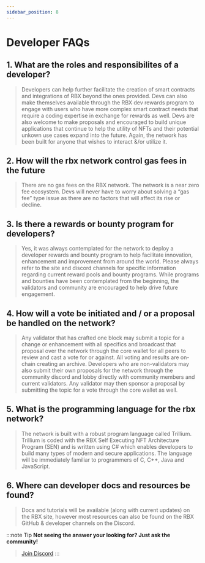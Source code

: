 ```yaml
---
sidebar_position: 8
---
```


# Developer FAQs

## 1. What are the roles and responsibilites of a developer?

> Developers can help further facilitate the creation of smart contracts and integrations of RBX beyond the ones provided. Devs can also make themselves available through the RBX dev rewards program to engage with users who have more complex smart contract needs that require a coding expertise in exchange for rewards as well. Devs are also welcome to make proposals and encouraged to build unique applications that continue to help the utility of NFTs and their potential unkown use cases expand into the future. Again, the network has been built for anyone that wishes to interact &/or utilize it.

## 2. How will the rbx network control gas fees in the future

> There are no gas fees on the RBX network. The network is a near zero fee ecosystem. Devs will never have to worry about solving a “gas fee” type issue as there are no factors that will affect its rise or decline.

## 3. Is there a rewards or bounty program for developers?

> Yes, it was always contemplated for the network to deploy a developer rewards and bounty program to help facilitate innovation, enhancement and improvement from around the world. Please always refer to the site and discord channels for specific information regarding current reward pools and bounty programs. While programs and bounties have been contemplated from the beginning, the validators and community are encouraged to help drive future engagement.

## 4. How will a vote be initiated and / or a proposal be handled on the network?

> Any validator that has crafted one block may submit a topic for a change or enhancement with all specifics and broadcast that proposal over the network through the core wallet for all peers to review and cast a vote for or against. All voting and results are on-chain creating an archive. Developers who are non-validators may also submit their own proposals for the network through the community discord and lobby directly with community members and current validators. Any validator may then sponsor a proposal by submitting the topic for a vote through the core wallet as well.

## 5. What is the programming language for the rbx network?

> The network is built with a robust program language called Trillium. Trillium is coded with the RBX Self Executing NFT Architecture Program (SEN) and is written using C# which enables developers to build many types of modern and secure applications. The language will be immediately familiar to programmers of C, C++, Java and JavaScript.

## 6. Where can developer docs and resources be found?

> Docs and tutorials will be available (along with current updates) on the RBX site, however most resources can also be found on the RBX GitHub & developer channels on the Discord.


:::note Tip
**Not seeing the answer your looking for? Just ask the community!**
> <a href="https://discord.gg/7cd5ebDQCj">Join Discord</a>
:::
